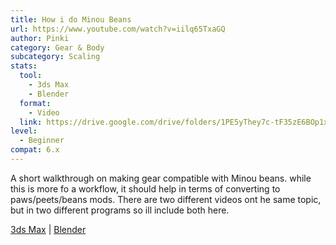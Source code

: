 ```yaml
---
title: How i do Minou Beans
url: https://www.youtube.com/watch?v=iilq65TxaGQ
author: Pinki
category: Gear & Body
subcategory: Scaling
stats:
  tool:
    - 3ds Max
    - Blender
  format:
    - Video
  link: https://drive.google.com/drive/folders/1PE5yThey7c-tF35zE6BOp1x_4iMfn2YS
level:
  - Beginner
compat: 6.x
---
```

A short walkthrough on making gear compatible with Minou beans. while this is more fo a workflow, it should help in terms of converting to paws/peets/beans mods. There are two different videos ont he same topic, but in two different programs so ill include both here.

[3ds Max](https://www.youtube.com/watch?v=iilq65TxaGQ) | [Blender](https://www.youtube.com/watch?v=vWYGLs21JxY)
